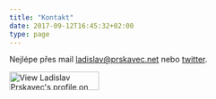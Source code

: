 ```yaml
---
title: "Kontakt"
date: 2017-09-12T16:45:32+02:00
type: page
---
```


Nejlépe přes mail <a href="mailto:ladislav@prskavec.net">ladislav@prskavec.net</a> nebo <a href="http://twitter.com/abtris">twitter</a>.


<a href="http://www.linkedin.com/in/ladislavprskavec"><img  src="http://www.linkedin.com/img/webpromo/btn_myprofile_160x33.gif" border="0" alt="View Ladislav Prskavec's profile on LinkedIn" width="160" height="33" /></a>
